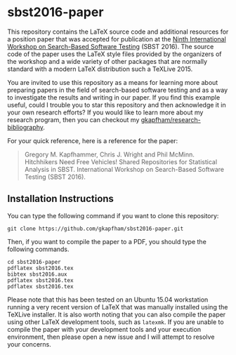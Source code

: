 # sbst2016-paper

This repository contains the LaTeX source code and additional resources for a position paper that was accepted for
publication at the [Ninth International Workshop on Search-Based Software
Testing](https://cse.sc.edu/~ggay/sbst2016/) (SBST 2016).  The source code of the paper uses the LaTeX style files
provided by the organizers of the workshop and a wide variety of other packages that are normally standard with a modern
LaTeX distribution such a TeXLive 2015.

You are invited to use this repository as a means for learning more about preparing papers in the field of search-based
software testing and as a way to investigate the results and writing in our paper. If you find this example useful,
could I trouble you to star this repository and then acknowledge it in your own research efforts? If you would like to
learn more about my research program, then you can checkout my
[gkapfham/research-bibliography](https://github.com/gkapfham/research-bibliography).

For your quick reference, here is a reference for the paper:

> Gregory M. Kapfhammer, Chris J. Wright and Phil McMinn.
> Hitchhikers Need Free Vehicles! Shared Repositories for Statistical Analysis in SBST.
> International Workshop on Search-Based Software Testing (SBST 2016).

## Installation Instructions

You can type the following command if you want to clone this repository:

```shell
git clone https://github.com/gkapfham/sbst2016-paper.git
```

Then, if you want to compile the paper to a PDF, you should type the following commands.

```shell
cd sbst2016-paper
pdflatex sbst2016.tex
bibtex sbst2016.aux
pdflatex sbst2016.tex
pdflatex sbst2016.tex
```

Please note that this has been tested on an Ubuntu 15.04 workstation running a very recent version of LaTeX that was
manually installed using the TeXLive installer.  It is also worth noting that you can also compile the paper using other
LaTeX development tools, such as `latexmk`. If you are unable to compile the paper with your development tools and your
execution environment, then please open a new issue and I will attempt to resolve your concerns.



